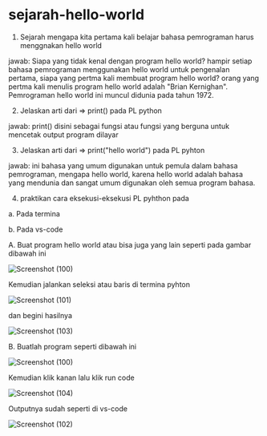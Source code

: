 # sejarah-hello-world
1. Sejarah mengapa kita pertama kali belajar bahasa pemrograman harus menggnakan hello world

jawab: Siapa yang tidak kenal dengan program hello world? hampir setiap bahasa pemrograman menggunakan hello world untuk pengenalan pertama, siapa yang pertma kali membuat program hello world? orang yang pertma kali menulis program hello world adalah "Brian Kernighan". Pemrograman hello world ini muncul didunia pada tahun 1972.

2. Jelaskan arti dari => print() pada PL python

jawab: print() disini sebagai fungsi atau fungsi yang berguna untuk mencetak output program dilayar

3. Jelaskan arti dari => print("hello world") pada PL pyhton

jawab: ini bahasa yang umum digunakan untuk pemula dalam bahasa pemrograman, mengapa hello world, karena hello world adalah bahasa yang mendunia dan sangat umum digunakan oleh semua program bahasa. 

4. praktikan cara eksekusi-eksekusi PL pyhthon pada

a. Pada termina

b.  Pada vs-code

A. Buat program hello world atau bisa juga yang lain seperti pada gambar dibawah ini

![Screenshot (100)](https://user-images.githubusercontent.com/93032930/138849255-cc4c090a-0bd0-43e7-a9e4-2bf9a526e3d8.png)

Kemudian jalankan seleksi atau baris di termina pyhton 

![Screenshot (101)](https://user-images.githubusercontent.com/93032930/138849684-2f3dfce8-ac7f-481e-b719-a89933e56139.png)

dan begini hasilnya

![Screenshot (103)](https://user-images.githubusercontent.com/93032930/138849947-6f78c708-c0a0-4faf-a339-6451ce224915.png)

B. Buatlah program seperti dibawah ini

![Screenshot (100)](https://user-images.githubusercontent.com/93032930/138850088-0b0d6468-be13-4dfb-93ba-155e3718a2cc.png)

Kemudian klik kanan lalu klik run code

![Screenshot (104)](https://user-images.githubusercontent.com/93032930/138850805-9c7c11a0-eb2e-4576-8ce2-cb45c0e536ad.png)

Outputnya sudah seperti di vs-code

![Screenshot (102)](https://user-images.githubusercontent.com/93032930/138850894-044813ca-2e4d-44b8-997a-aa30bff82c05.png)












